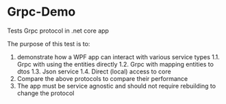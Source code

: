# Grpc-Demo
Tests Grpc protocol in .net core app

The purpose of this test is to:
1. demonstrate how a WPF app can interact with various service types
  1.1. Grpc with using the entities directly
  1.2. Grpc with mapping entities to dtos
  1.3. Json service
  1.4. Direct (local) access to core
2. Compare the above protocols to compare their performance
3. The app must be service agnostic and should not require rebuilding to change the protocol
